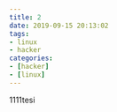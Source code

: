 ```yaml
---
title: 2
date: 2019-09-15 20:13:02
tags:
- linux
- hacker
categories:
- [hacker]
- [linux]
---
```



1111tesi

